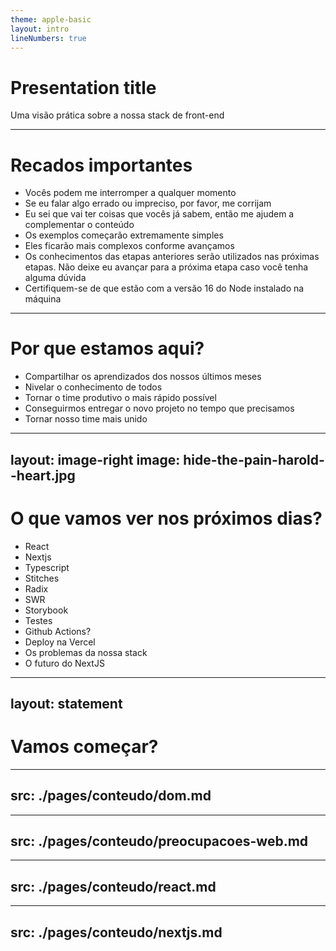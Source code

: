 ```yaml
---
theme: apple-basic
layout: intro
lineNumbers: true
---
```


# Presentation title

Uma visão prática sobre a nossa stack de front-end

---

# Recados importantes

- Vocês podem me interromper a qualquer momento
- Se eu falar algo errado ou impreciso, por favor, me corrijam
- Eu sei que vai ter coisas que vocês já sabem, então me ajudem a complementar o conteúdo
- Os exemplos começarão extremamente simples
- Eles ficarão mais complexos conforme avançamos
- Os conhecimentos das etapas anteriores serão utilizados nas próximas etapas. Não deixe eu avançar para a próxima etapa caso você tenha alguma dúvida
- Certifiquem-se de que estão com a versão 16 do Node instalado na máquina

---

# Por que estamos aqui?

- Compartilhar os aprendizados dos nossos últimos meses
- Nivelar o conhecimento de todos
- Tornar o time produtivo o mais rápido possível
- Conseguirmos entregar o novo projeto no tempo que precisamos
- Tornar nosso time mais unido

---
layout: image-right
image: hide-the-pain-harold--heart.jpg
---

# O que vamos ver nos próximos dias?

- React
- Nextjs
- Typescript
- Stitches
- Radix
- SWR
- Storybook
- Testes
- Github Actions?
- Deploy na Vercel
- Os problemas da nossa stack
- O futuro do NextJS

<!--
- Para conseguirmos usar o Next.js de forma efetiva, precisamos nos familiarizar com JavaScript. React e os paranauês do desenvolvimento web
- A ideia é entendermos um pouco mais sobre essa biblioteca incrível que está nos nossos corações
- Vamos construirá um projeto simples passo a passo e evoluir ele aos poucos
-->

---
layout: statement
---

# Vamos começar?

---
src: ./pages/conteudo/dom.md
---

---
src: ./pages/conteudo/preocupacoes-web.md
---

---
src: ./pages/conteudo/react.md
---


---
src: ./pages/conteudo/nextjs.md
---
